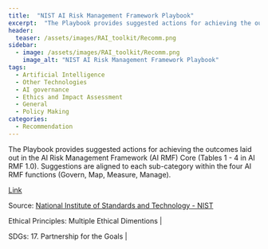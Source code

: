 ```yaml
---
title:  "NIST AI Risk Management Framework Playbook"  
excerpt:  "The Playbook provides suggested actions for achieving the outcomes laid out in t (...)"  
header:
  teaser: /assets/images/RAI_toolkit/Recomm.png
sidebar:
  - image: /assets/images/RAI_toolkit/Recomm.png
    image_alt: "NIST AI Risk Management Framework Playbook"
tags:
  - Artificial Intelligence
  - Other Technologies
  - AI governance
  - Ethics and Impact Assessment
  - General
  - Policy Making
categories:
  - Recommendation
---
```

The Playbook provides suggested actions for achieving the outcomes laid out in the AI Risk Management Framework (AI RMF) Core (Tables 1 - 4 in AI RMF 1.0). Suggestions are aligned to each sub-category within the four AI RMF functions (Govern, Map, Measure, Manage).

[Link](https://airc.nist.gov/AI_RMF_Knowledge_Base/Playbook)

Source: [National Institute of Standards and Technology - NIST](https://www.nist.gov/)

Ethical Principles: Multiple Ethical Dimentions | 

SDGs: 17. Partnership for the Goals | 
